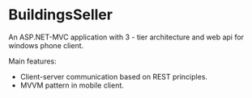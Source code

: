 BuildingsSeller
===============
An ASP.NET-MVC application with 3 - tier architecture and web api for windows phone client.

Main features:
 - Client-server communication based on REST principles.
 - MVVM pattern in mobile client.
